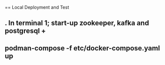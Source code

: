 == Local Deployment and Test

. In terminal 1; start-up zookeeper, kafka and postgresql
+
-----
podman-compose -f etc/docker-compose.yaml up
-----
